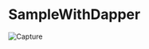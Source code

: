 # SampleWithDapper
![Capture](https://user-images.githubusercontent.com/105587153/168759924-478e8208-d30c-455d-a481-5a1294219f06.PNG)

